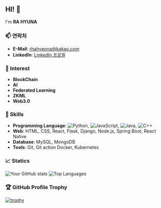 ## HI! 👋

I'm **RA HYUNA**

### 📫 연락처
- **E-Mail**: rhahyeona@kakao.com
- **LinkedIn**: [LinkedIn 프로필](https://www.linkedin.com/in/%ED%98%84%EC%95%84-%EB%9D%BC-57317b246/)

### 🎨 Interest
- **BlockChain**
- **AI**
- **Federated Learning**
- **ZKML**
- **Web3.0**

### 🔧 Skills
- **Programming Language**: ![Python](https://img.shields.io/badge/Python-3776AB?style=flat&logo=python&logoColor=white), ![JavaScript](https://img.shields.io/badge/JavaScript-F7DF1E?style=flat&logo=javascript&logoColor=black), ![Java](https://img.shields.io/badge/Java-F7DF1E?style=flat&logo=java&logoColor=yellow), ![C++](https://img.shields.io/badge/C++-F7DF1E?style=flat&logo=c++&logoColor=pink)
- **Web**: HTML, CSS, React, Flask, Django, Node.js, Spring Boot, React Native
- **Database**: MySQL, MongoDB
- **Tools**: Git, Git action Docker, Kubernetes

### 📈 Statics
![Your GitHub stats](https://github-readme-stats.vercel.app/api?username=fkgusdk&show_icons=true&theme=radical)
![Top Languages](https://github-readme-stats.vercel.app/api/top-langs/?username=fkgusdk&layout=compact&theme=radical)


### 🏆 GitHub Profile Trophy
[![trophy](https://github-profile-trophy.vercel.app/?username=fkgusdk&theme=onedark)](https://github.com/ryo-ma/github-profile-trophy)
